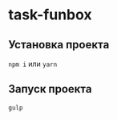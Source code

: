 # task-funbox

Установка проекта
-----------------
`npm i` или `yarn`

Запуск проекта
--------------
`gulp`